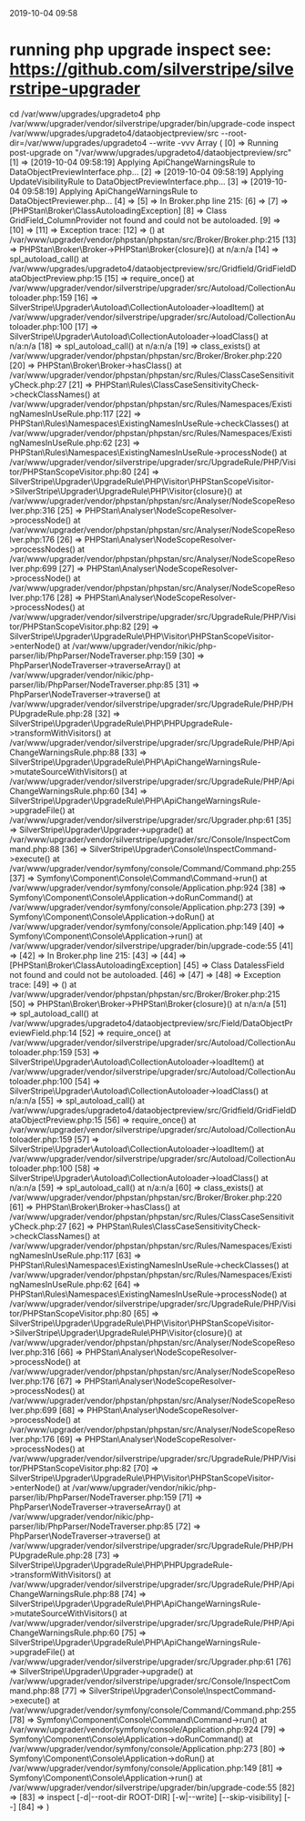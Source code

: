 2019-10-04 09:58

# running php upgrade inspect see: https://github.com/silverstripe/silverstripe-upgrader
cd /var/www/upgrades/upgradeto4
php /var/www/upgrader/vendor/silverstripe/upgrader/bin/upgrade-code inspect /var/www/upgrades/upgradeto4/dataobjectpreview/src  --root-dir=/var/www/upgrades/upgradeto4 --write -vvv
Array
(
    [0] => Running post-upgrade on "/var/www/upgrades/upgradeto4/dataobjectpreview/src"
    [1] => [2019-10-04 09:58:19] Applying ApiChangeWarningsRule to DataObjectPreviewInterface.php...
    [2] => [2019-10-04 09:58:19] Applying UpdateVisibilityRule to DataObjectPreviewInterface.php...
    [3] => [2019-10-04 09:58:19] Applying ApiChangeWarningsRule to DataObjectPreviewer.php...
    [4] => 
    [5] => In Broker.php line 215:
    [6] => 
    [7] =>   [PHPStan\Broker\ClassAutoloadingException]
    [8] =>   Class GridField_ColumnProvider not found and could not be autoloaded.
    [9] => 
    [10] => 
    [11] => Exception trace:
    [12] =>  () at /var/www/upgrader/vendor/phpstan/phpstan/src/Broker/Broker.php:215
    [13] =>  PHPStan\Broker\Broker->PHPStan\Broker\{closure}() at n/a:n/a
    [14] =>  spl_autoload_call() at /var/www/upgrades/upgradeto4/dataobjectpreview/src/Gridfield/GridFieldDataObjectPreview.php:15
    [15] =>  require_once() at /var/www/upgrader/vendor/silverstripe/upgrader/src/Autoload/CollectionAutoloader.php:159
    [16] =>  SilverStripe\Upgrader\Autoload\CollectionAutoloader->loadItem() at /var/www/upgrader/vendor/silverstripe/upgrader/src/Autoload/CollectionAutoloader.php:100
    [17] =>  SilverStripe\Upgrader\Autoload\CollectionAutoloader->loadClass() at n/a:n/a
    [18] =>  spl_autoload_call() at n/a:n/a
    [19] =>  class_exists() at /var/www/upgrader/vendor/phpstan/phpstan/src/Broker/Broker.php:220
    [20] =>  PHPStan\Broker\Broker->hasClass() at /var/www/upgrader/vendor/phpstan/phpstan/src/Rules/ClassCaseSensitivityCheck.php:27
    [21] =>  PHPStan\Rules\ClassCaseSensitivityCheck->checkClassNames() at /var/www/upgrader/vendor/phpstan/phpstan/src/Rules/Namespaces/ExistingNamesInUseRule.php:117
    [22] =>  PHPStan\Rules\Namespaces\ExistingNamesInUseRule->checkClasses() at /var/www/upgrader/vendor/phpstan/phpstan/src/Rules/Namespaces/ExistingNamesInUseRule.php:62
    [23] =>  PHPStan\Rules\Namespaces\ExistingNamesInUseRule->processNode() at /var/www/upgrader/vendor/silverstripe/upgrader/src/UpgradeRule/PHP/Visitor/PHPStanScopeVisitor.php:80
    [24] =>  SilverStripe\Upgrader\UpgradeRule\PHP\Visitor\PHPStanScopeVisitor->SilverStripe\Upgrader\UpgradeRule\PHP\Visitor\{closure}() at /var/www/upgrader/vendor/phpstan/phpstan/src/Analyser/NodeScopeResolver.php:316
    [25] =>  PHPStan\Analyser\NodeScopeResolver->processNode() at /var/www/upgrader/vendor/phpstan/phpstan/src/Analyser/NodeScopeResolver.php:176
    [26] =>  PHPStan\Analyser\NodeScopeResolver->processNodes() at /var/www/upgrader/vendor/phpstan/phpstan/src/Analyser/NodeScopeResolver.php:699
    [27] =>  PHPStan\Analyser\NodeScopeResolver->processNode() at /var/www/upgrader/vendor/phpstan/phpstan/src/Analyser/NodeScopeResolver.php:176
    [28] =>  PHPStan\Analyser\NodeScopeResolver->processNodes() at /var/www/upgrader/vendor/silverstripe/upgrader/src/UpgradeRule/PHP/Visitor/PHPStanScopeVisitor.php:82
    [29] =>  SilverStripe\Upgrader\UpgradeRule\PHP\Visitor\PHPStanScopeVisitor->enterNode() at /var/www/upgrader/vendor/nikic/php-parser/lib/PhpParser/NodeTraverser.php:159
    [30] =>  PhpParser\NodeTraverser->traverseArray() at /var/www/upgrader/vendor/nikic/php-parser/lib/PhpParser/NodeTraverser.php:85
    [31] =>  PhpParser\NodeTraverser->traverse() at /var/www/upgrader/vendor/silverstripe/upgrader/src/UpgradeRule/PHP/PHPUpgradeRule.php:28
    [32] =>  SilverStripe\Upgrader\UpgradeRule\PHP\PHPUpgradeRule->transformWithVisitors() at /var/www/upgrader/vendor/silverstripe/upgrader/src/UpgradeRule/PHP/ApiChangeWarningsRule.php:88
    [33] =>  SilverStripe\Upgrader\UpgradeRule\PHP\ApiChangeWarningsRule->mutateSourceWithVisitors() at /var/www/upgrader/vendor/silverstripe/upgrader/src/UpgradeRule/PHP/ApiChangeWarningsRule.php:60
    [34] =>  SilverStripe\Upgrader\UpgradeRule\PHP\ApiChangeWarningsRule->upgradeFile() at /var/www/upgrader/vendor/silverstripe/upgrader/src/Upgrader.php:61
    [35] =>  SilverStripe\Upgrader\Upgrader->upgrade() at /var/www/upgrader/vendor/silverstripe/upgrader/src/Console/InspectCommand.php:88
    [36] =>  SilverStripe\Upgrader\Console\InspectCommand->execute() at /var/www/upgrader/vendor/symfony/console/Command/Command.php:255
    [37] =>  Symfony\Component\Console\Command\Command->run() at /var/www/upgrader/vendor/symfony/console/Application.php:924
    [38] =>  Symfony\Component\Console\Application->doRunCommand() at /var/www/upgrader/vendor/symfony/console/Application.php:273
    [39] =>  Symfony\Component\Console\Application->doRun() at /var/www/upgrader/vendor/symfony/console/Application.php:149
    [40] =>  Symfony\Component\Console\Application->run() at /var/www/upgrader/vendor/silverstripe/upgrader/bin/upgrade-code:55
    [41] => 
    [42] => In Broker.php line 215:
    [43] => 
    [44] =>   [PHPStan\Broker\ClassAutoloadingException]
    [45] =>   Class DatalessField not found and could not be autoloaded.
    [46] => 
    [47] => 
    [48] => Exception trace:
    [49] =>  () at /var/www/upgrader/vendor/phpstan/phpstan/src/Broker/Broker.php:215
    [50] =>  PHPStan\Broker\Broker->PHPStan\Broker\{closure}() at n/a:n/a
    [51] =>  spl_autoload_call() at /var/www/upgrades/upgradeto4/dataobjectpreview/src/Field/DataObjectPreviewField.php:14
    [52] =>  require_once() at /var/www/upgrader/vendor/silverstripe/upgrader/src/Autoload/CollectionAutoloader.php:159
    [53] =>  SilverStripe\Upgrader\Autoload\CollectionAutoloader->loadItem() at /var/www/upgrader/vendor/silverstripe/upgrader/src/Autoload/CollectionAutoloader.php:100
    [54] =>  SilverStripe\Upgrader\Autoload\CollectionAutoloader->loadClass() at n/a:n/a
    [55] =>  spl_autoload_call() at /var/www/upgrades/upgradeto4/dataobjectpreview/src/Gridfield/GridFieldDataObjectPreview.php:15
    [56] =>  require_once() at /var/www/upgrader/vendor/silverstripe/upgrader/src/Autoload/CollectionAutoloader.php:159
    [57] =>  SilverStripe\Upgrader\Autoload\CollectionAutoloader->loadItem() at /var/www/upgrader/vendor/silverstripe/upgrader/src/Autoload/CollectionAutoloader.php:100
    [58] =>  SilverStripe\Upgrader\Autoload\CollectionAutoloader->loadClass() at n/a:n/a
    [59] =>  spl_autoload_call() at n/a:n/a
    [60] =>  class_exists() at /var/www/upgrader/vendor/phpstan/phpstan/src/Broker/Broker.php:220
    [61] =>  PHPStan\Broker\Broker->hasClass() at /var/www/upgrader/vendor/phpstan/phpstan/src/Rules/ClassCaseSensitivityCheck.php:27
    [62] =>  PHPStan\Rules\ClassCaseSensitivityCheck->checkClassNames() at /var/www/upgrader/vendor/phpstan/phpstan/src/Rules/Namespaces/ExistingNamesInUseRule.php:117
    [63] =>  PHPStan\Rules\Namespaces\ExistingNamesInUseRule->checkClasses() at /var/www/upgrader/vendor/phpstan/phpstan/src/Rules/Namespaces/ExistingNamesInUseRule.php:62
    [64] =>  PHPStan\Rules\Namespaces\ExistingNamesInUseRule->processNode() at /var/www/upgrader/vendor/silverstripe/upgrader/src/UpgradeRule/PHP/Visitor/PHPStanScopeVisitor.php:80
    [65] =>  SilverStripe\Upgrader\UpgradeRule\PHP\Visitor\PHPStanScopeVisitor->SilverStripe\Upgrader\UpgradeRule\PHP\Visitor\{closure}() at /var/www/upgrader/vendor/phpstan/phpstan/src/Analyser/NodeScopeResolver.php:316
    [66] =>  PHPStan\Analyser\NodeScopeResolver->processNode() at /var/www/upgrader/vendor/phpstan/phpstan/src/Analyser/NodeScopeResolver.php:176
    [67] =>  PHPStan\Analyser\NodeScopeResolver->processNodes() at /var/www/upgrader/vendor/phpstan/phpstan/src/Analyser/NodeScopeResolver.php:699
    [68] =>  PHPStan\Analyser\NodeScopeResolver->processNode() at /var/www/upgrader/vendor/phpstan/phpstan/src/Analyser/NodeScopeResolver.php:176
    [69] =>  PHPStan\Analyser\NodeScopeResolver->processNodes() at /var/www/upgrader/vendor/silverstripe/upgrader/src/UpgradeRule/PHP/Visitor/PHPStanScopeVisitor.php:82
    [70] =>  SilverStripe\Upgrader\UpgradeRule\PHP\Visitor\PHPStanScopeVisitor->enterNode() at /var/www/upgrader/vendor/nikic/php-parser/lib/PhpParser/NodeTraverser.php:159
    [71] =>  PhpParser\NodeTraverser->traverseArray() at /var/www/upgrader/vendor/nikic/php-parser/lib/PhpParser/NodeTraverser.php:85
    [72] =>  PhpParser\NodeTraverser->traverse() at /var/www/upgrader/vendor/silverstripe/upgrader/src/UpgradeRule/PHP/PHPUpgradeRule.php:28
    [73] =>  SilverStripe\Upgrader\UpgradeRule\PHP\PHPUpgradeRule->transformWithVisitors() at /var/www/upgrader/vendor/silverstripe/upgrader/src/UpgradeRule/PHP/ApiChangeWarningsRule.php:88
    [74] =>  SilverStripe\Upgrader\UpgradeRule\PHP\ApiChangeWarningsRule->mutateSourceWithVisitors() at /var/www/upgrader/vendor/silverstripe/upgrader/src/UpgradeRule/PHP/ApiChangeWarningsRule.php:60
    [75] =>  SilverStripe\Upgrader\UpgradeRule\PHP\ApiChangeWarningsRule->upgradeFile() at /var/www/upgrader/vendor/silverstripe/upgrader/src/Upgrader.php:61
    [76] =>  SilverStripe\Upgrader\Upgrader->upgrade() at /var/www/upgrader/vendor/silverstripe/upgrader/src/Console/InspectCommand.php:88
    [77] =>  SilverStripe\Upgrader\Console\InspectCommand->execute() at /var/www/upgrader/vendor/symfony/console/Command/Command.php:255
    [78] =>  Symfony\Component\Console\Command\Command->run() at /var/www/upgrader/vendor/symfony/console/Application.php:924
    [79] =>  Symfony\Component\Console\Application->doRunCommand() at /var/www/upgrader/vendor/symfony/console/Application.php:273
    [80] =>  Symfony\Component\Console\Application->doRun() at /var/www/upgrader/vendor/symfony/console/Application.php:149
    [81] =>  Symfony\Component\Console\Application->run() at /var/www/upgrader/vendor/silverstripe/upgrader/bin/upgrade-code:55
    [82] => 
    [83] => inspect [-d|--root-dir ROOT-DIR] [-w|--write] [--skip-visibility] [--] <path>
    [84] => 
)

